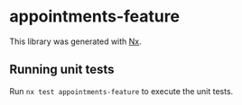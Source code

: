 # appointments-feature

This library was generated with [Nx](https://nx.dev).

## Running unit tests

Run `nx test appointments-feature` to execute the unit tests.

